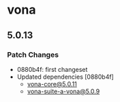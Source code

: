 # vona

## 5.0.13

### Patch Changes

- 0880b4f: first changeset
- Updated dependencies [0880b4f]
  - vona-core@5.0.11
  - vona-suite-a-vona@5.0.9
